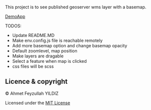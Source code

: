 

This project is to see published geoserver wms layer with a basemap.

[DemoApp](http://194.182.80.44:9080/)

TODOS:
  - Update README.MD
  - Make env.config.js file is reachable remotely
  - Add more basemap option and change basemap opacity
  - Default zoomlevel, map position
  - Make layers are dragable
  - Select a feature when map is clicked
  - css files will be scss

## Licence & copyright

© Ahmet Feyzullah YILDIZ

Licensed under the [MIT License](LICENSE) 
